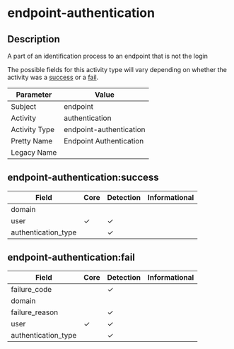 endpoint-authentication
=======================

Description
-----------
A part of an identification process to an endpoint that is not the login

The possible fields for this activity type will vary depending on whether the activity was a [success](#endpoint-authenticationsuccess) or a [fail](#endpoint-authenticationfail).

| Parameter     | Value                   |
| ------------- | ----------------------- |
| Subject       | endpoint                |
| Activity      | authentication          |
| Activity Type | endpoint-authentication |
| Pretty Name   | Endpoint Authentication |
| Legacy Name   |                         |

endpoint-authentication:success
-------------------------------

| Field               | Core     | Detection | Informational |
| ------------------- | -------- | --------- | ------------- |
| domain              |          |           |               |
| user                | &#10003; | &#10003;  |               |
| authentication_type |          | &#10003;  |               |

endpoint-authentication:fail
----------------------------

| Field               | Core     | Detection | Informational |
| ------------------- | -------- | --------- | ------------- |
| failure_code        |          | &#10003;  |               |
| domain              |          |           |               |
| failure_reason      |          | &#10003;  |               |
| user                | &#10003; | &#10003;  |               |
| authentication_type |          | &#10003;  |               |